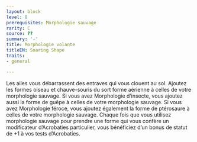 ```yaml
---
layout: block
level: 8
prerequisites: Morphologie sauvage
rarity: C
source: ??
summary: '-'
title: Morphologie volante
titleEN: Soaring Shape
traits:
- general

---
```


<p>Les ailes vous débarrassent des entraves qui vous clouent au sol. Ajoutez les formes oiseau et chauve-souris du sort forme aérienne à celles de votre morphologie sauvage. Si vous avez Morphologie d’insecte, vous ajoutez aussi la forme de guêpe à celles de votre morphologie sauvage. Si vous avez Morphologie féroce, vous ajoutez également la forme de ptérosaure à celles de votre morphologie sauvage. Chaque fois que vous utilisez morphologie sauvage pour prendre une forme qui vous confère un modificateur d’Acrobaties particulier, vous bénéficiez d’un bonus de statut de +1 à vos tests d’Acrobaties.</p>